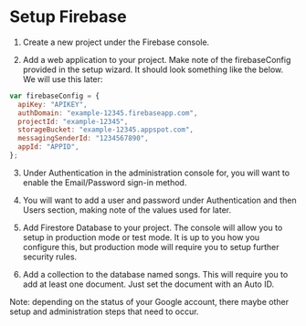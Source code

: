 # Setup Firebase
1. Create a new project under the Firebase console.

2. Add a web application to your project. Make note of the firebaseConfig provided in the setup wizard. It should look something like the below. We will use this later:

```javascript
var firebaseConfig = {
  apiKey: "APIKEY",
  authDomain: "example-12345.firebaseapp.com",
  projectId: "example-12345",
  storageBucket: "example-12345.appspot.com",
  messagingSenderId: "1234567890",
  appId: "APPID",
};
```
3. Under Authentication in the administration console for, you will want to enable the Email/Password sign-in method.

4. You will want to add a user and password under Authentication and then Users section, making note of the values used for later.

5. Add Firestore Database to your project. The console will allow you to setup in production mode or test mode. It is up to you how you configure this, but production mode will require you to setup further security rules.

6. Add a collection to the database named songs. This will require you to add at least one document. Just set the document with an Auto ID.

Note: depending on the status of your Google account, there maybe other setup and administration steps that need to occur.